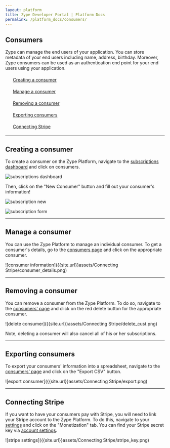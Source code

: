 ```yaml
---
layout: platform
title: Zype Developer Portal | Platform Docs
permalink: /platform_docs/consumers/
---
```

## Consumers
Zype can manage the end users of your application.
You can store metadata of your end users including name, address,
birthday. Moreover, Zype consumers can be used as an authentication end point for your
end users using your application.

<div style="width: 100%;">
<div style="margin: 20px;"><span class="fa fa-file-text" style="margin-right: 4px;"></span>
<a href="#1">
Creating a consumer</a>
</div>

<div style="margin: 20px;"><span class="fa fa-file-text" style="margin-right: 4px;"></span>
<a href="#2">
Manage a consumer</a>
</div>

<div style="margin: 20px;"><span class="fa fa-file-text" style="margin-right: 4px;"></span>
<a href="#3">
Removing a consumer</a>
</div>

<div style="margin: 20px;"><span class="fa fa-file-text" style="margin-right: 4px;"></span>
<a href="#4">
Exporting consumers</a>
</div>


<div style="margin: 20px;"><span class="fa fa-file-text" style="margin-right: 4px;"></span>
<a href="#5">
Connecting Stripe</a>
</div>
</div>

<hr id="1">

## Creating a consumer

To create a consumer on the Zype Platform, navigate to the [subscriptions dashboard](https://admin.zype.com/subscription_overview) and click on consumers.

![subscriptions dashboard]({{site.url}}assets/consumers/dashboard.png)

Then, click on the "New Consumer" button and fill out your consumer's information!

![subscription new]({{site.url}}assets/consumers/new_consumer.png)

![subscription form]({{site.url}}assets/consumers/form.png)

<hr id="2">

## Manage a consumer
You can use the Zype Platform to manage an individual consumer. To get a consumer's details, go to the [consumers page](https://admin.zype.com/consumers) and click on the appropriate consumer.

![consumer information]({{site.url}}assets/Connecting Stripe/consumer_details.png)

<hr id='3'>

## Removing a consumer
You can remove a consumer from the Zype Platform. To do so, navigate to the [consumers' page](https://admin.zype.com/consumers)
and click on the red delete button for the appropriate consumer.

![delete consumer]({{site.url}}assets/Connecting Stripe/delete_cust.png)

Note, deleting a consumer will also cancel all of his or her subscriptions.

<hr id='4'>

## Exporting consumers

To export your consumers' information into a spreadsheet, navigate to the [consumers' page](https://admin.zype.com/consumers) and click on the "Export CSV" button.

![export consumer]({{site.url}}assets/Connecting Stripe/export.png)

<hr id="5">

## Connecting Stripe
If you want to have your consumers pay with Stripe, you will need to link
your Stripe account to the Zype Platform. To do this, navigate to your
[settings](https://admin.zype.com/site/edit) and click on the "Monetization" tab. You can find your Stripe secret key via [account settings](https://dashboard.stripe.com/account/apikeys).

![stripe settings]({{site.url}}assets/Connecting Stripe/stripe_key.png)
